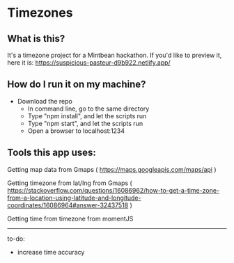 # Timezones

## What is this?

It's a timezone project for a Mintbean hackathon. If you'd like to preview it, here it is: https://suspicious-pasteur-d9b922.netlify.app/

## How do I run it on my machine?
- Download the repo
  - In command line, go to the same directory
  - Type "npm install", and let the scripts run
  - Type "npm start", and let the scripts run
  - Open a browser to localhost:1234

## Tools this app uses:
  Getting map data from Gmaps
  ( https://maps.googleapis.com/maps/api )
  
  Getting timezone from lat/lng from Gmaps
  ( https://stackoverflow.com/questions/16086962/how-to-get-a-time-zone-from-a-location-using-latitude-and-longitude-coordinates/16086964#answer-32437518 )

  Getting time from timezone from 
  momentJS


- - - 


to-do:

- increase time accuracy